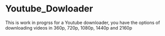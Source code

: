 # Youtube_Dowloader
This is work in progrss for a Youtube downloader, you have the options of downloading videos in 360p, 720p, 1080p, 1440p and 2160p
